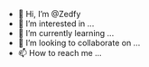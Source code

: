 - 👋 Hi, I’m @Zedfy
- 👀 I’m interested in ...
- 🌱 I’m currently learning ...
- 💞️ I’m looking to collaborate on ...
- 📫 How to reach me ...

<!---
Zedfy/Zedfy is a ✨ special ✨ repository because its `README.md` (this file) appears on your GitHub profile.
You can click the Preview link to take a look at your changes.
--->
